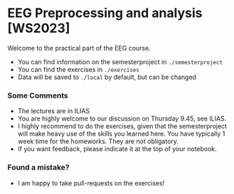 # EEG Preprocessing and analysis [WS2023]
Welcome to the practical part of the EEG course.
- You can find information on the semesterproject in `./semesterproject`
- You can find the exercises in `./exercises`
- Data will be saved to `./local` by default, but can be changed

### Some Comments
- The lectures are in ILIAS
- You are highly welcome to our discussion on Thursday 9.45, see ILIAS.
- I highly recommend to do the exercises, given that the semesterproject will make heavy use of the skills you learned here. You have typically 1 week time for the homeworks. They are not obligatory.
- If you want feedback, please indicate it at the top of your notebook.

### Found a mistake?
- I am happy to take pull-requests on the exercises!
